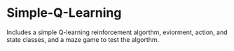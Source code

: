 # Simple-Q-Learning
Includes a simple Q-learning reinforcement algorthm, eviorment, action, and state classes, and a maze game to test the algorthm.
